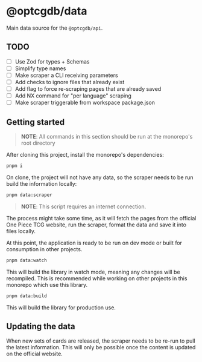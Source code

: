 # @optcgdb/data

Main data source for the `@optcgdb/api`.

## TODO

- [ ] Use Zod for types + Schemas
- [ ] Simplify type names
- [ ] Make scraper a CLI receiving parameters
- [ ] Add checks to ignore files that already exist
- [ ] Add flag to force re-scraping pages that are already saved
- [ ] Add NX command for "per language" scraping
- [ ] Make scraper triggerable from workspace package.json

## Getting started

> **NOTE**: All commands in this section should be run at the monorepo's root directory

After cloning this project, install the monorepo's dependencies:

```bash
pnpm i
```

On clone, the project will not have any data, so the scraper needs to be run build the information locally:

```bash
pnpm data:scraper
```

> **NOTE**: This script requires an internet connection.

The process might take some time, as it will fetch the pages from the official One Piece TCG website, run the scraper, format the data and save it into files locally.

At this point, the application is ready to be run on dev mode or built for consumption in other projects.

```bash
pnpm data:watch
```

This will build the library in watch mode, meaning any changes will be recompiled. This is recommended while working on other projects in this monorepo which use this library.

```bash
pnpm data:build
```

This will build the library for production use.

## Updating the data

When new sets of cards are released, the scraper needs to be re-run to pull the latest information. This will only be possible once the content is updated on the official website.
